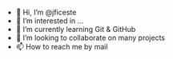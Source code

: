 - 👋 Hi, I’m @jficeste
- 👀 I’m interested in ...
- 🌱 I’m currently learning Git & GitHub
- 💞️ I’m looking to collaborate on many projects
- 📫 How to reach me by mail

<!---
jficeste/jficeste is a ✨ special ✨ repository because its `README.md` (this file) appears on your GitHub profile.
You can click the Preview link to take a look at your changes.
--->

